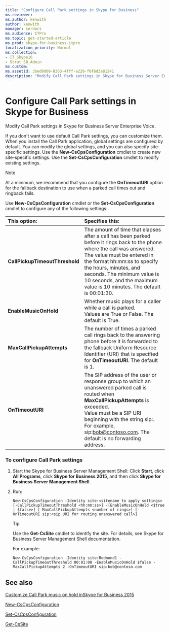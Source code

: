 ```yaml
---
title: "Configure Call Park settings in Skype for Business"
ms.reviewer: 
ms.author: kenwith
author: kenwith
manager: serdars
ms.audience: ITPro
ms.topic: get-started-article
ms.prod: skype-for-business-itpro
localization_priority: Normal
ms.collection: 
- IT_Skype16
- Strat_SB_Admin
ms.custom:
ms.assetid: 3bed9d09-8363-4fff-a220-f0f6d3a81241
description: "Modify Call Park settings in Skype for Business Server Enterprise Voice."
---
```


# Configure Call Park settings in Skype for Business

Modify Call Park settings in Skype for Business Server Enterprise Voice.

If you don't want to use default Call Park settings, you can customize them. When you install the Call Park application, global settings are configured by default. You can modify the global settings, and you can also specify site-specific settings. Use the **New-CsCpsConfiguration** cmdlet to create new site-specific settings. Use the **Set-CsCpsConfiguration** cmdlet to modify existing settings.

> [!NOTE]
> At a minimum, we recommend that you configure the **OnTimeoutURI** option for the fallback destination to use when a parked call times out and ringback fails.

Use **New-CsCpsConfiguration** cmdlet or the **Set-CsCpsConfiguration** cmdlet to configure any of the following settings:


| **This option:**                     | **Specifies this:**                                                                                                                                                                                                                                                                                                                   |
|:-------------------------------------|:--------------------------------------------------------------------------------------------------------------------------------------------------------------------------------------------------------------------------------------------------------------------------------------------------------------------------------------|
| **CallPickupTimeoutThreshold** <br/> | The amount of time that elapses after a call has been parked before it rings back to the phone where the call was answered.  <br/> The value must be entered in the format hh:mm:ss to specify the hours, minutes, and seconds. The minimum value is 10 seconds, and the maximum value is 10 minutes. The default is 00:01:30.  <br/> |
| **EnableMusicOnHold** <br/>          | Whether music plays for a caller while a call is parked.  <br/> Values are True or False. The default is True.  <br/>                                                                                                                                                                                                                 |
| **MaxCallPickupAttempts** <br/>      | The number of times a parked call rings back to the answering phone before it is forwarded to the fallback Uniform Resource Identifier (URI) that is specified for **OnTimeoutURI**. The default is 1.  <br/>                                                                                                                         |
| **OnTimeoutURI** <br/>               | The SIP address of the user or response group to which an unanswered parked call is routed when **MaxCallPickupAttempts** is exceeded. <br/> Value must be a SIP URI beginning with the string sip:. For example, sip:bob@contoso.com. The default is no forwarding address.  <br/>                                                   |

### To configure Call Park settings

1. Start the Skype for Business Server Management Shell: Click **Start**, click **All Programs**, click **Skype for Business 2015**, and then click **Skype for Business Server Management Shell**.

2. Run:

   ```
   New-CsCpsConfiguration -Identity site:<sitename to apply settings> [-CallPickupTimeoutThreshold <hh:mm:ss>] -[EnableMusicOnHold <$true | $false>] [-MaxCallPickupAttempts <number of rings>] [-OnTimeoutURI sip:<sip URI for routing unanswered call>]
   ```

   > [!TIP]
   > Use the **Get-CsSite** cmdlet to identify the site. For details, see Skype for Business Server Management Shell documentation.

    For example:

   ```
   New-CsCpsConfiguration -Identity site:Redmond1 -CallPickupTimeoutThreshold 00:01:00 -EnableMusicOnHold $false -MaxCallPickupAttempts 2 -OnTimeoutURI sip:bob@contoso.com
   ```

## See also

[Customize Call Park music on hold inSkype for Business 2015](customize-call-park-music-on-hold.md)

[New-CsCpsConfiguration](https://docs.microsoft.com/powershell/module/skype/new-cscpsconfiguration?view=skype-ps)

[Set-CsCpsConfiguration](https://docs.microsoft.com/powershell/module/skype/set-cscpsconfiguration?view=skype-ps)

[Get-CsSite](https://docs.microsoft.com/powershell/module/skype/get-cssite?view=skype-ps)
